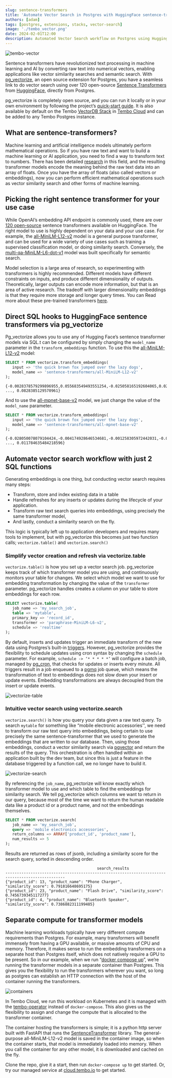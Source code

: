 ```yaml
---
slug: sentence-transformers
title: 'Automate Vector Search in Postgres with HuggingFace sentence-transformers and pg_vectorize'
authors: [adam]
tags: [postgres, extensions, stacks, vector-search]
image: './tembo_vector.png'
date: 2024-02-01T12:00
description: Automated Vector Search workflow on Postgres using Hugging Face sentence-transformers and pg_vectorize
---
```


![tembo-vector](./tembo_vector.png "tembo-vector")

Sentence transformers have revolutionized text processing in machine learning and AI by converting raw text into numerical vectors, enabling applications like vector similarity searches and semantic search. With [pg_vectorize](https://github.com/tembo-io/pg_vectorize), an open source extension for Postgres, you have a seamless link to do vector search using over 120 open-source [Sentence Transformers](https://huggingface.co/sentence-transformers) from [HuggingFace](https://huggingface.co), directly from Postgres.

pg_vectorize is completely open source, and you can run it locally or in your own environment by following the project’s [quick-start guide](https://github.com/tembo-io/pg_vectorize?tab=readme-ov-file#pg_vectorize). It is also available by default on the Tembo [VectorDB Stack](https://tembo.io/docs/tembo-stacks/vector-db) in [Tembo Cloud](https://tembo.io) and can be added to any Tembo Postgres instance.

## What are sentence-transformers?

Machine learning and artificial intelligence models ultimately perform mathematical operations. So if you have raw text and want to build a machine learning or AI application, you need to find a way to transform text to numbers. There has been detailed [research](https://arxiv.org/abs/1908.10084) in this field, and  the resulting transformer models encode the meaning behind the raw text data into an array of floats. Once you have the array of floats (also called vectors or embeddings), now you can perform efficient mathematical operations such as vector similarity search and other forms of machine learning. 

## Picking the right sentence transformer for your use case

While OpenAI’s embedding API endpoint is commonly used, there are over [120 open-source](https://huggingface.co/sentence-transformers) sentence transformers available on HuggingFace. The right model to use is highly dependent on your data and your use case. For example, the [all-MiniLM-L12-v2](https://huggingface.co/sentence-transformers/all-MiniLM-L12-v2) model is a general purpose transformer, and can be used for a wide variety of use cases such as training a supervised classification model, or doing similarity search. Conversely, the [multi-qa-MiniLM-L6-dot-v1](https://huggingface.co/sentence-transformers/multi-qa-MiniLM-L6-dot-v1) model was built specifically for semantic search.

Model selection is a large area of research, so experimenting with transformers is highly recommended. Different models have different constraints on inputs, and produce different dimensionality of outputs. Theoretically, larger outputs can encode more information, but that is an area of active research. The tradeoff with larger dimensionality embeddings is that they require more storage and longer query times. You can  Read more about these pre-trained transformers [here](https://www.sbert.net/docs/pretrained_models.html).

## Direct SQL hooks to HuggingFace sentence transformers via pg_vectorize

Pg_vectorize allows you to use any of Hugging Face’s sentence transformer models via SQL.t can be configured by simply changing the `model_name` parameter in the `transform_embeddings` function. To use this the [all-MiniLM-L12-v2](https://huggingface.co/sentence-transformers/all-MiniLM-L12-v2) model:

```sql
SELECT * FROM vectorize.transform_embeddings(
   input => 'the quick brown fox jumped over the lazy dogs',
   model_name => 'sentence-transformers/all-MiniLM-L12-v2'
);
```

```text
{-0.0028378579299896955,0.055683549493551254,-0.025058165192604065,0.02842593938112259, ..., 0.0828385129570961}
```

And to use the [all-mpnet-base-v2](https://huggingface.co/sentence-transformers/all-mpnet-base-v2) model, we just change the value of the `model_name` parameter.

```sql
SELECT * FROM vectorize.transform_embeddings(
   input => 'the quick brown fox jumped over the lazy dogs',
   model_name => 'sentence-transformers/all-mpnet-base-v2'
);
```

```text
{-0.028050078079104424,-0.004174928646534681,-0.001258305972442031,-0.017915889620780945, ..., 0.011784635484218596}
```

## Automate vector search workflow with just 2 SQL functions

Generating embeddings is one thing, but conducting vector search requires many steps:

* Transform, store and index existing data in a table
* Handle refreshes for any inserts or updates during the lifecycle of your application.
* Transform raw text search queries into embeddings, using precisely the same transformer model,
* And lastly, conduct a similarity search on the fly.

This logic is typically left up to application developers and requires many tools to implement, but with pg_vectorize this becomes just two function calls; `vectorize.table()` and `vectorize.search()`

### Simplify vector creation and refresh via vectorize.table

`vectorize.table()` is how you set up a vector search job. pg_vectorize keeps track of which transformer model you are using, and continuously monitors your table for changes. We select which model we want to use for embedding transformation by changing the value of the `transformer` parameter. pg_vectorize handles creates a column on your table to store embeddings for each row.

```sql
SELECT vectorize.table(
   job_name => 'my_search_job',
   table => 'mytable',
   primary_key => 'record_id',
   transformer => 'paraphrase-MiniLM-L6-v2',
   schedule => 'realtime'
);
```

By default, inserts and updates trigger an immediate transform of the new data using Postgres’s built-in [triggers](https://www.postgresql.org/docs/current/sql-createtrigger.html). However, pg_vectorize provides the flexibility to schedule updates using cron syntax by changing the `schedule` parameter. For example, `schedule -> ‘* * * * *’` will configure a batch job, managed by [pg_cron](https://github.com/citusdata/pg_cron), that checks for updates or inserts every minute. All triggers result in a job enqueued to a [pgmq](https://github.com/tembo-io/pgmq) job queue, which means the transformation of text to embeddings does not slow down your insert or update events. Embedding transformations are always decoupled from the insert or update events.

![vectorize-table](./vectorize-table.png "vectorize-table")

### Intuitive vector search using vectorize.search

`vectorize.search()` is how you query your data given a raw text query. To search `mytable` for something like “mobile electronic accessories'', we need to transform our raw text query into embeddings, being certain to use precisely the same sentence-transformer that we used to generate the embeddings that are written to our database. Then, using those embeddings, conduct a vector similarity search via [pgvector](https://github.com/pgvector/pgvector) and return the results of the query. This orchestration is often handled within an application built by the dev team, but since this is just a feature in the database triggered by a function call, we no longer have to build it.

![vectorize-search](./vectorize-search.png "vectorize-search")

By referencing the `job_name`, pg_vectorize will know exactly which transformer model to use and which table to find the embeddings for similarity search. We tell pg_vectorize which columns we want to return in our query, because most of the time we want to return the human readable data like a product id or a product name, and not the embeddings themselves.

```sql
SELECT * FROM vectorize.search(
   job_name => 'my_search_job',
   query => 'mobile electronics accessories',
   return_columns => ARRAY['product_id', 'product_name'],
   num_results => 5
);
```

Results are returned as rows of jsonb, including a similarity score for the search query, sorted in descending order.

```text
                                        search_results                                        
------------------------------------------------------------------------------------------------
{"product_id": 13, "product_name": "Phone Charger", "similarity_score": 0.791816648695175}
{"product_id": 23, "product_name": "Flash Drive", "similarity_score": 0.7456739345117277}
{"product_id": 4, "product_name": "Bluetooth Speaker", "similarity_score": 0.7386882311199485}
```

## Separate compute for transformer models

Machine learning workloads typically have very different compute requirements than Postgres. For example, many transformers will benefit immensely from having a GPU available, or massive amounts of CPU and memory. Therefore, it makes sense to run the embedding transformers on a separate host than Postgres itself, which does not natively require a GPU to be present. So in our example, when we run “[docker compose up](https://github.com/tembo-io/pg_vectorize/blob/main/docker-compose.yml)”, we’re running the transformer models in a separate container than Postgres. This gives you the flexibility to run the transformers wherever you want, so long as postgres can establish an HTTP connection with the host of the container running the transformers.

![containers](./containers.png "containers")

In Tembo Cloud, we run this workload on Kubernetes and it is managed with the [tembo-operator](https://github.com/tembo-io/tembo/tree/main/tembo-operator) instead of `docker-compose`. This also gives us the flexibility to assign and change the compute that is allocated to the transformer container.

The container hosting the transformers is simple; it is a python http server built with FastAPI that runs the [SentenceTransformer](https://pypi.org/project/sentence-transformers/) library. The general-purpose all-MiniLM-L12-v2 model is saved in the container image, so when the container starts, that model is immediately loaded into memory. When you call the container for any other model, it is downloaded and cached on the fly.

Clone the repo, give it a start, then run `docker-compose up` to get started. Or, try our managed service at [cloud.tembo.io](https://cloud.tembo.io) to get started.
